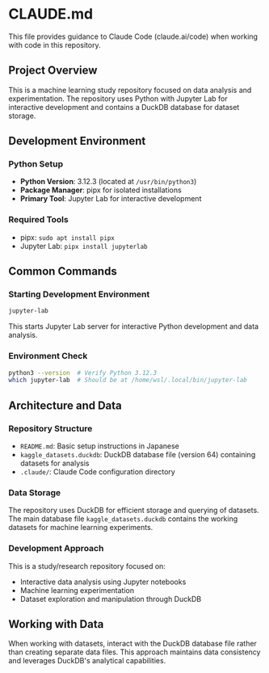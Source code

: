 # CLAUDE.md

This file provides guidance to Claude Code (claude.ai/code) when working with code in this repository.

## Project Overview

This is a machine learning study repository focused on data analysis and experimentation. The repository uses Python with Jupyter Lab for interactive development and contains a DuckDB database for dataset storage.

## Development Environment

### Python Setup
- **Python Version**: 3.12.3 (located at `/usr/bin/python3`)
- **Package Manager**: pipx for isolated installations
- **Primary Tool**: Jupyter Lab for interactive development

### Required Tools
- pipx: `sudo apt install pipx`
- Jupyter Lab: `pipx install jupyterlab`

## Common Commands

### Starting Development Environment
```bash
jupyter-lab
```
This starts Jupyter Lab server for interactive Python development and data analysis.

### Environment Check
```bash
python3 --version  # Verify Python 3.12.3
which jupyter-lab  # Should be at /home/wsl/.local/bin/jupyter-lab
```

## Architecture and Data

### Repository Structure
- `README.md`: Basic setup instructions in Japanese
- `kaggle_datasets.duckdb`: DuckDB database file (version 64) containing datasets for analysis
- `.claude/`: Claude Code configuration directory

### Data Storage
The repository uses DuckDB for efficient storage and querying of datasets. The main database file `kaggle_datasets.duckdb` contains the working datasets for machine learning experiments.

### Development Approach
This is a study/research repository focused on:
- Interactive data analysis using Jupyter notebooks
- Machine learning experimentation
- Dataset exploration and manipulation through DuckDB

## Working with Data
When working with datasets, interact with the DuckDB database file rather than creating separate data files. This approach maintains data consistency and leverages DuckDB's analytical capabilities.